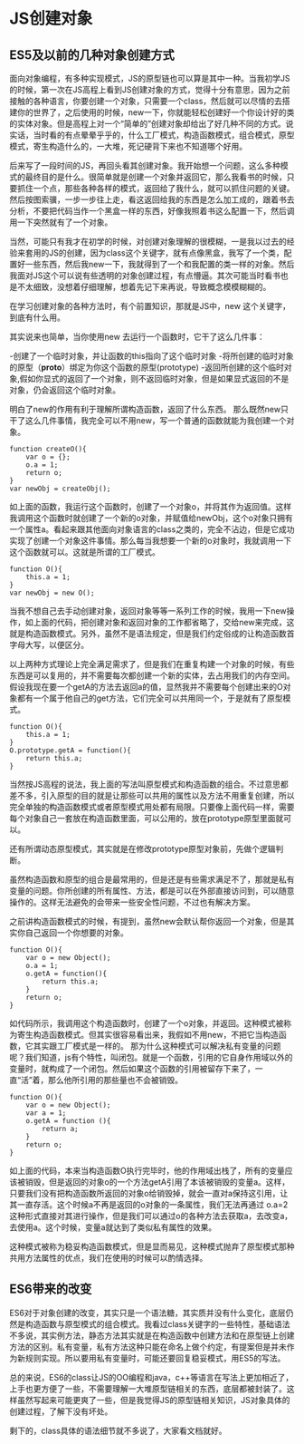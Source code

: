 # JS创建对象

## ES5及以前的几种对象创建方式

面向对象编程，有多种实现模式，JS的原型链也可以算是其中一种。当我初学JS的时候，第一次在JS高程上看到JS创建对象的方式，觉得十分有意思，因为之前接触的各种语言，你要创建一个对象，只需要一个class，然后就可以尽情的去搭建你的世界了，之后使用的时候，new一下，你就能轻松创建好一个你设计好的类的实体对象。但是高程上对一个“简单的”创建对象却给出了好几种不同的方式。说实话，当时看的有点晕晕乎乎的，什么工厂模式，构造函数模式，组合模式，原型模式，寄生构造什么的，一大堆，死记硬背下来也不知道哪个好用。

后来写了一段时间的JS，再回头看其创建对象。我开始想一个问题，这么多种模式的最终目的是什么。很简单就是创建一个对象并返回它，那么我看书的时候，只要抓住一个点，那些各种各样的模式，返回给了我什么，就可以抓住问题的关键。然后按图索骥，一步一步往上走，看这返回给我的东西是怎么加工成的，跟着书去分析，不要把代码当作一个黑盒一样的东西，好像我照着书这么配置一下，然后调用一下突然就有了一个对象。

当然，可能只有我才在初学的时候，对创建对象理解的很模糊，一是我以过去的经验来套用的JS的创建，因为class这个关键字，就有点像黑盒，我写了一个类，配置好一些东西，然后我new一下，我就得到了一个和我配置的类一样的对象。然后我面对JS这个可以说有些透明的对象创建过程，有点懵逼。其次可能当时看书也是不太细致，没想着仔细理解，想着先记下来再说，导致概念模模糊糊的。

在学习创建对象的各种方法时，有个前置知识，那就是JS中，new 这个关键字，到底有什么用。

其实说来也简单，当你使用new 去运行一个函数时，它干了这么几件事：

-创建了一个临时对象，并让函数的this指向了这个临时对象
-将所创建的临时对象的原型（__proto__）绑定为你这个函数的原型(prototype)
-返回所创建的这个临时对象,假如你显式的返回了一个对象，则不返回临时对象，但是如果显式返回的不是对象，仍会返回这个临时对象。

明白了new的作用有利于理解所谓构造函数，返回了什么东西。
那么既然new只干了这么几件事情，我完全可以不用new，写一个普通的函数就能为我创建一个对象。

    function createO(){
        var o = {};
        o.a = 1;
        return o;
    }
    var newObj = createObj();
如上面的函数，我运行这个函数时，创建了一个对象o，并将其作为返回值。这样我调用这个函数时就创建了一个新的o对象，并赋值给newObj，这个o对象只拥有一个属性a。看起来跟其他面向对象语言的class之类的，完全不沾边，但是它成功实现了创建一个对象这件事情。那么每当我想要一个新的o对象时，我就调用一下这个函数就可以。这就是所谓的工厂模式。

    function O(){
        this.a = 1;
    }
    var newObj = new O();
当我不想自己去手动创建对象，返回对象等等一系列工作的时候，我用一下new操作，如上面的代码，把创建对象和返回对象的工作都省略了，交给new来完成，这就是构造函数模式。另外，虽然不是语法规定，但是我们约定俗成的让构造函数首字母大写，以便区分。

以上两种方式理论上完全满足需求了，但是我们在重复构建一个对象的时候，有些东西是可以复用的，并不需要每次都创建一个新的实体，去占用我们的内存空间。假设我现在要一个getA的方法去返回a的值，显然我并不需要每个创建出来的O对象都有一个属于他自己的get方法，它们完全可以共用同一个，于是就有了原型模式。

    function O(){
        this.a = 1;
    }
    O.prototype.getA = function(){
        return this.a;
    }
当然按JS高程的说法，我上面的写法叫原型模式和构造函数的组合。不过意思都差不多，引入原型的目的就是让那些可以共用的属性以及方法不用重复创建，所以完全单独的构造函数模式或者原型模式用处都有局限。只要像上面代码一样，需要每个对象自己一套放在构造函数里面，可以公用的，放在prototype原型里面就可以。

还有所谓动态原型模式，其实就是在修改prototype原型对象前，先做个逻辑判断。

虽然构造函数和原型的组合是最常用的，但是还是有些需求满足不了，那就是私有变量的问题。你所创建的所有属性、方法，都是可以在外部直接访问到，可以随意操作的。这样无法避免的会带来一些安全性问题，不过也有解决方案。

之前讲构造函数模式的时候，有提到，虽然new会默认帮你返回一个对象，但是其实你自己返回一个你想要的对象。

    function O(){
        var o = new Object();
        o.a = 1;
        o.getA = function(){
            return this.a;
        }
        return o;
    }
如代码所示，我调用这个构造函数时，创建了一个o对象，并返回。这种模式被称为寄生构造函数模式。但其实很容易看出来，我假如不用new，不把它当构造函数，它其实跟工厂模式是一样的。
那为什么这种模式可以解决私有变量的问题呢？我们知道，js有个特性，叫闭包。就是一个函数，引用的它自身作用域以外的变量时，就构成了一个闭包。然后如果这个函数的引用被留存下来了，一直“活”着，那么他所引用的那些量也不会被销毁。

    function O(){
        var o = new Object();
        var a = 1;
        o.getA = function (){
            return a;
        }
        return o;
    }
如上面的代码，本来当构造函数O执行完毕时，他的作用域出栈了，所有的变量应该被销毁，但是返回的对象o的一个方法getA引用了本该被销毁的变量a。这样，只要我们没有把构造函数所返回的对象o给销毁掉，就会一直对a保持这引用，让其一直存活。这个时候a不再是返回的o对象的一条属性，我们无法再通过 o.a=2 这种形式直接对其进行操作，但是我们可以通过o的各种方法去获取a，去改变a，去使用a。这个时候，变量a就达到了类似私有属性的效果。

这种模式被称为稳妥构造函数模式，但是显而易见，这种模式抛弃了原型模式那种共用方法属性的优点，我们在使用的时候可以酌情选择。

## ES6带来的改变

ES6对于对象创建的改变，其实只是一个语法糖，其实质并没有什么变化，底层仍然是构造函数与原型模式的组合模式。我看过class关键字的一些特性，基础语法不多说，其实例方法，静态方法其实就是在构造函数中创建方法和在原型链上创建方法的区别。私有变量，私有方法这种只能在命名上做个约定，有提案但是并未作为新规则实现。所以要用私有变量时，可能还要回复稳妥模式，用ES5的写法。

总的来说，ES6的class让JS的OO编程和java，c++等语言在写法上更加相近了，上手也更方便了一些，不需要理解一大堆原型链相关的东西，底层都被封装了。这样虽然写起来可能更爽了一些，但是我觉得JS的原型链相关知识，JS对象具体的创建过程，了解下没有坏处。

剩下的，class具体的语法细节就不多说了，大家看文档就好。



